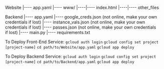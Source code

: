 Website
|---- app.yaml
|---- www/
|----|---- index.html
|----|---- other_files

Backend
|---- app.yaml
|---- google_creds.json     (not online, make your own credentials if lost)
|---- instance_vals.json    (not online, make your own credentials if lost)
|---- passes.json    (not online, make your own credentials if lost)
|---- main.py
|---- requirements.txt

To Deploy Front-End Service:
    `gcloud auth login`
    `gcloud config set project [project-name]`
    `cd path/to/Website/app.yaml`
    `gcloud app deploy`

To Deploy Backend Service:
    `gcloud auth login`
    `gcloud config set project [project-name]`
    `cd path/to/Backend/app.yaml`
    `gcloud app deploy`
